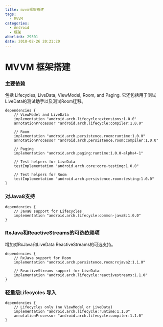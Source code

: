 ```yaml
---
title: mvvm框架搭建
tags:
  - MVVM
categories:
  - Android
  - 框架
abbrlink: 29501
date: 2018-02-26 20:21:20
---
```



# MVVM 框架搭建

### 主要依赖
包括 Lifecycles, LiveData, ViewModel, Room, and Paging.
它还包括用于测试LiveData的测试助手以及测试Room迁移。

```
dependencies {
    // ViewModel and LiveData
    implementation "android.arch.lifecycle:extensions:1.0.0"
    annotationProcessor "android.arch.lifecycle:compiler:1.0.0"

    // Room
    implementation "android.arch.persistence.room:runtime:1.0.0"
    annotationProcessor "android.arch.persistence.room:compiler:1.0.0"

    // Paging
    implementation "android.arch.paging:runtime:1.0.0-alpha4-1"

    // Test helpers for LiveData
    testImplementation "android.arch.core:core-testing:1.0.0"

    // Test helpers for Room
    testImplementation "android.arch.persistence.room:testing:1.0.0"
}

```

### 对Java8支持

```
dependencies {
    // Java8 support for Lifecycles
    implementation "android.arch.lifecycle:common-java8:1.0.0"
}
```

### RxJava和ReactiveStreams的可选依赖项
增加对RxJava和LiveData ReactiveStreams的可选支持。

```
dependencies {
    // RxJava support for Room
    implementation "android.arch.persistence.room:rxjava2:1.1.0"

    // ReactiveStreams support for LiveData
    implementation "android.arch.lifecycle:reactivestreams:1.1.0"
}

```

### 轻量级Lifecycles 导入

```
dependencies {
    // Lifecycles only (no ViewModel or LiveData)
    implementation "android.arch.lifecycle:runtime:1.1.0"
    annotationProcessor "android.arch.lifecycle:compiler:1.1.0"
}
```


